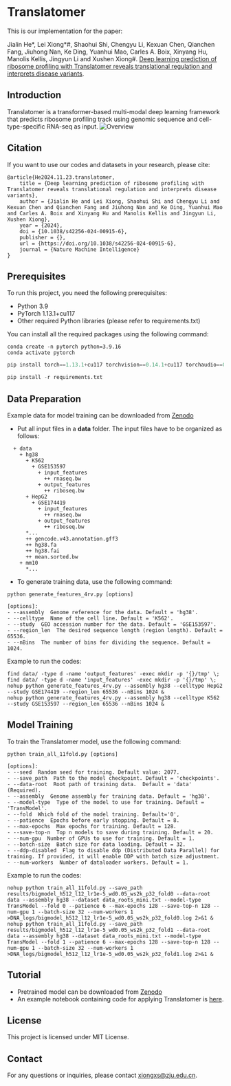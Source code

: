 # Translatomer
This is our implementation for the paper:

Jialin He*, Lei Xiong*#, Shaohui Shi, Chengyu Li, Kexuan Chen, Qianchen Fang, Jiuhong Nan, Ke Ding, Yuanhui Mao, Carles A. Boix, Xinyang Hu, Manolis Kellis, Jingyun Li and Xushen Xiong#. [Deep learning prediction of ribosome profiling with Translatomer reveals translational regulation and interprets disease variants](http://dx.doi.org/10.1038/s42256-024-00915-6).

## Introduction
Translatomer is a transformer-based multi-modal deep learning framework that predicts ribosome profiling track using genomic sequence and cell-type-specific RNA-seq as input.
![Overview](https://github.com/xiongxslab/Translatomer/blob/9d26528ab055353b61e7602886099afba1c299ee/img/Model_overview.png)

## Citation
If you want to use our codes and datasets in your research, please cite:
```
@article{He2024.11.23.translatomer,
    title = {Deep learning prediction of ribosome profiling with Translatomer reveals translational regulation and interprets disease variants},
    author = {Jialin He and Lei Xiong, Shaohui Shi and Chengyu Li and Kexuan Chen and Qianchen Fang and Jiuhong Nan and Ke Ding, Yuanhui Mao and Carles A. Boix and Xinyang Hu and Manolis Kellis and Jingyun Li, Xushen Xiong},
    year = {2024},
    doi = {10.1038/s42256-024-00915-6},
    publisher = {},
    url = {https://doi.org/10.1038/s42256-024-00915-6},
    journal = {Nature Machine Intelligence}
}
```

## Prerequisites
To run this project, you need the following prerequisites:
- Python 3.9
- PyTorch 1.13.1+cu117
- Other required Python libraries (please refer to requirements.txt)

You can install all the required packages using the following command:
```
conda create -n pytorch python=3.9.16
conda activate pytorch
```
```python
pip install torch==1.13.1+cu117 torchvision==0.14.1+cu117 torchaudio==0.13.1 --extra-index-url https://download.pytorch.org/whl/cu117
```
```python
pip install -r requirements.txt 
```

## Data Preparation
Example data for model training can be downloaded from [Zenodo](https://doi.org/10.5281/zenodo.13751434)
- Put all input files in a **data** folder. The input files have to be organized as follows:
```
  + data
    + hg38
      + K562
        + GSE153597
          + input_features
            ++ rnaseq.bw 
          + output_features
            ++ riboseq.bw 
      + HepG2
        + GSE174419
          + input_features
            ++ rnaseq.bw 
          + output_features
            ++ riboseq.bw 
      *...
      ++ gencode.v43.annotation.gff3
      ++ hg38.fa
      ++ hg38.fai
      ++ mean.sorted.bw
    + mm10
      *...
```
- To generate training data, use the following command:
```
python generate_features_4rv.py [options]

[options]:
- --assembly  Genome reference for the data. Default = 'hg38'.
- --celltype  Name of the cell line. Default = 'K562'.
- --study  GEO accession number for the data. Default = 'GSE153597'.
- --region_len  The desired sequence length (region length). Default = 65536.
- --nBins  The number of bins for dividing the sequence. Default = 1024.

```

Example to run the codes:
```
find data/ -type d -name 'output_features' -exec mkdir -p '{}/tmp' \;
find data/ -type d -name 'input_features' -exec mkdir -p '{}/tmp' \;
nohup python generate_features_4rv.py --assembly hg38 --celltype HepG2 --study GSE174419 --region_len 65536 --nBins 1024 &
nohup python generate_features_4rv.py --assembly hg38 --celltype K562 --study GSE153597 --region_len 65536 --nBins 1024 &
```

## Model Training
To train the Translatomer model, use the following command:
```
python train_all_11fold.py [options]

[options]:
- --seed  Random seed for training. Default value: 2077.
- --save_path  Path to the model checkpoint. Default = 'checkpoints'.
- --data-root  Root path of training data.  Default = 'data' (Required).
- --assembly  Genome assembly for training data. Default = 'hg38'.
- --model-type  Type of the model to use for training. Default = 'TransModel'.
- --fold  Which fold of the model training. Default='0',
- --patience  Epochs before early stopping. Default = 8.
- --max-epochs  Max epochs for training. Default = 128.
- --save-top-n  Top n models to save during training. Default = 20.
- --num-gpu  Number of GPUs to use for training. Default = 1.
- --batch-size  Batch size for data loading. Default = 32.
- --ddp-disabled  Flag to disable ddp (Distributed Data Parallel) for training. If provided, it will enable DDP with batch size adjustment.
- --num-workers  Number of dataloader workers. Default = 1.
```
Example to run the codes:
```
nohup python train_all_11fold.py --save_path results/bigmodel_h512_l12_lr1e-5_wd0.05_ws2k_p32_fold0 --data-root data --assembly hg38 --dataset data_roots_mini.txt --model-type TransModel --fold 0 --patience 6 --max-epochs 128 --save-top-n 128 --num-gpu 1 --batch-size 32 --num-workers 1 >DNA_logs/bigmodel_h512_l12_lr1e-5_wd0.05_ws2k_p32_fold0.log 2>&1 &
nohup python train_all_11fold.py --save_path results/bigmodel_h512_l12_lr1e-5_wd0.05_ws2k_p32_fold1 --data-root data --assembly hg38 --dataset data_roots_mini.txt --model-type TransModel --fold 1 --patience 6 --max-epochs 128 --save-top-n 128 --num-gpu 1 --batch-size 32 --num-workers 1 >DNA_logs/bigmodel_h512_l12_lr1e-5_wd0.05_ws2k_p32_fold1.log 2>&1 &
```

## Tutorial
- Pretrained model can be downloaded from [Zenodo](https://doi.org/10.5281/zenodo.13751434)
- An example notebook containing code for applying Translatomer is [here](https://github.com/xiongxslab/Translatomer/blob/main/Tutorial.ipynb).

## License
This project is licensed under MIT License.

## Contact
For any questions or inquiries, please contact xiongxs@zju.edu.cn.
